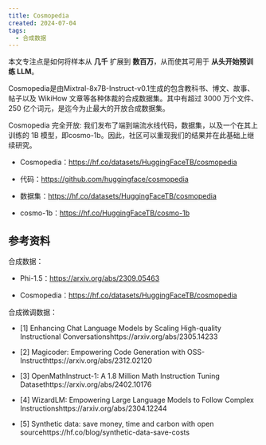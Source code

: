 ```yaml
---
title: Cosmopedia
created: 2024-07-04
tags:
  - 合成数据
---
```


本文专注点是如何将样本从 **几千** 扩展到 **数百万**，从而使其可用于 **从头开始预训练 LLM**。

Cosmopedia是由Mixtral-8x7B-Instruct-v0.1生成的包含教科书、博文、故事、帖子以及 WikiHow 文章等各种体裁的合成数据集。其中有超过 3000 万个文件、250 亿个词元，是迄今为止最大的开放合成数据集。

Cosmopedia 完全开放: 我们发布了端到端流水线代码，数据集，以及一个在其上训练的 1B 模型，即cosmo-1b。因此，社区可以重现我们的结果并在此基础上继续研究。

- Cosmopedia：https://hf.co/datasets/HuggingFaceTB/cosmopedia
    
- 代码：https://github.com/huggingface/cosmopedia
    
- 数据集：https://hf.co/datasets/HuggingFaceTB/cosmopedia
    
- cosmo-1b：https://hf.co/HuggingFaceTB/cosmo-1b





## 参考资料

合成数据：

- Phi-1.5：https://arxiv.org/abs/2309.05463
    
- Cosmopedia：https://hf.co/datasets/HuggingFaceTB/cosmopedia

合成微调数据：

- [1] Enhancing Chat Language Models by Scaling High-quality Instructional Conversationshttps://arxiv.org/abs/2305.14233
    
- [2] Magicoder: Empowering Code Generation with OSS-Instructhttps://arxiv.org/abs/2312.02120
    
- [3] OpenMathInstruct-1: A 1.8 Million Math Instruction Tuning Datasethttps://arxiv.org/abs/2402.10176
    
- [4] WizardLM: Empowering Large Language Models to Follow Complex Instructionshttps://arxiv.org/abs/2304.12244
    
- [5] Synthetic data: save money, time and carbon with open sourcehttps://hf.co/blog/synthetic-data-save-costs


